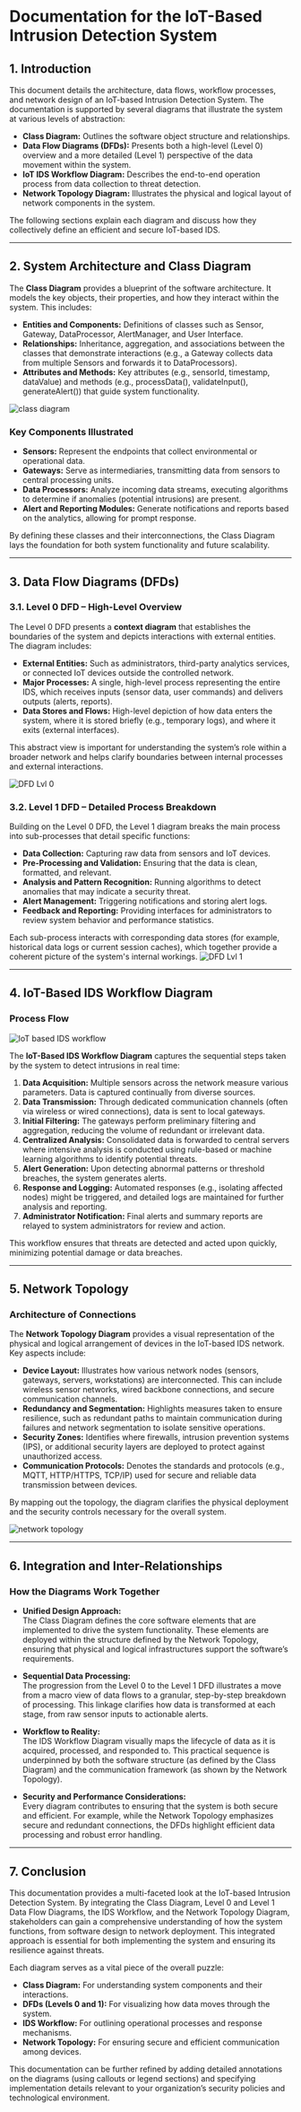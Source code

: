 # Documentation for the IoT-Based Intrusion Detection System

## 1. Introduction

This document details the architecture, data flows, workflow processes, and network design of an IoT-based Intrusion Detection System. The documentation is supported by several diagrams that illustrate the system at various levels of abstraction:

- **Class Diagram:** Outlines the software object structure and relationships.
- **Data Flow Diagrams (DFDs):** Presents both a high-level (Level 0) overview and a more detailed (Level 1) perspective of the data movement within the system.
- **IoT IDS Workflow Diagram:** Describes the end-to-end operation process from data collection to threat detection.
- **Network Topology Diagram:** Illustrates the physical and logical layout of network components in the system.

The following sections explain each diagram and discuss how they collectively define an efficient and secure IoT-based IDS.

---

## 2. System Architecture and Class Diagram

The **Class Diagram** provides a blueprint of the software architecture. It models the key objects, their properties, and how they interact within the system. This includes:

- **Entities and Components:** Definitions of classes such as Sensor, Gateway, DataProcessor, AlertManager, and User Interface.
- **Relationships:** Inheritance, aggregation, and associations between the classes that demonstrate interactions (e.g., a Gateway collects data from multiple Sensors and forwards it to DataProcessors).
- **Attributes and Methods:** Key attributes (e.g., sensorId, timestamp, dataValue) and methods (e.g., processData(), validateInput(), generateAlert()) that guide system functionality.

![class diagram](https://github.com/user-attachments/assets/1468804d-f0bd-40fe-95f8-f53754e7ec4d)

### Key Components Illustrated

- **Sensors:** Represent the endpoints that collect environmental or operational data.
- **Gateways:** Serve as intermediaries, transmitting data from sensors to central processing units.
- **Data Processors:** Analyze incoming data streams, executing algorithms to determine if anomalies (potential intrusions) are present.
- **Alert and Reporting Modules:** Generate notifications and reports based on the analytics, allowing for prompt response.

By defining these classes and their interconnections, the Class Diagram lays the foundation for both system functionality and future scalability.

---

## 3. Data Flow Diagrams (DFDs)

### 3.1. Level 0 DFD – High-Level Overview

The Level 0 DFD presents a **context diagram** that establishes the boundaries of the system and depicts interactions with external entities. The diagram includes:

- **External Entities:** Such as administrators, third-party analytics services, or connected IoT devices outside the controlled network.
- **Major Processes:** A single, high-level process representing the entire IDS, which receives inputs (sensor data, user commands) and delivers outputs (alerts, reports).
- **Data Stores and Flows:** High-level depiction of how data enters the system, where it is stored briefly (e.g., temporary logs), and where it exits (external interfaces).

This abstract view is important for understanding the system’s role within a broader network and helps clarify boundaries between internal processes and external interactions.

![DFD Lvl 0](https://github.com/user-attachments/assets/b727e245-6426-4efd-b60b-1eeeb231cfd7)

### 3.2. Level 1 DFD – Detailed Process Breakdown

Building on the Level 0 DFD, the Level 1 diagram breaks the main process into sub-processes that detail specific functions:

- **Data Collection:** Capturing raw data from sensors and IoT devices.
- **Pre-Processing and Validation:** Ensuring that the data is clean, formatted, and relevant.
- **Analysis and Pattern Recognition:** Running algorithms to detect anomalies that may indicate a security threat.
- **Alert Management:** Triggering notifications and storing alert logs.
- **Feedback and Reporting:** Providing interfaces for administrators to review system behavior and performance statistics.

Each sub-process interacts with corresponding data stores (for example, historical data logs or current session caches), which together provide a coherent picture of the system's internal workings.
![DFD Lvl 1](https://github.com/user-attachments/assets/bb355a71-41ae-424f-8b06-9e40928578bd)

---

## 4. IoT-Based IDS Workflow Diagram

### Process Flow

![IoT based IDS workflow](https://github.com/user-attachments/assets/2899c495-04c2-47b9-9769-681e253e8d60)

The **IoT-Based IDS Workflow Diagram** captures the sequential steps taken by the system to detect intrusions in real time:

1. **Data Acquisition:** Multiple sensors across the network measure various parameters. Data is captured continually from diverse sources.
2. **Data Transmission:** Through dedicated communication channels (often via wireless or wired connections), data is sent to local gateways.
3. **Initial Filtering:** The gateways perform preliminary filtering and aggregation, reducing the volume of redundant or irrelevant data.
4. **Centralized Analysis:** Consolidated data is forwarded to central servers where intensive analysis is conducted using rule-based or machine learning algorithms to identify potential threats.
5. **Alert Generation:** Upon detecting abnormal patterns or threshold breaches, the system generates alerts.
6. **Response and Logging:** Automated responses (e.g., isolating affected nodes) might be triggered, and detailed logs are maintained for further analysis and reporting.
7. **Administrator Notification:** Final alerts and summary reports are relayed to system administrators for review and action.

This workflow ensures that threats are detected and acted upon quickly, minimizing potential damage or data breaches.

---

## 5. Network Topology

### Architecture of Connections

The **Network Topology Diagram** provides a visual representation of the physical and logical arrangement of devices in the IoT-based IDS network. Key aspects include:

- **Device Layout:** Illustrates how various network nodes (sensors, gateways, servers, workstations) are interconnected. This can include wireless sensor networks, wired backbone connections, and secure communication channels.
- **Redundancy and Segmentation:** Highlights measures taken to ensure resilience, such as redundant paths to maintain communication during failures and network segmentation to isolate sensitive operations.
- **Security Zones:** Identifies where firewalls, intrusion prevention systems (IPS), or additional security layers are deployed to protect against unauthorized access.
- **Communication Protocols:** Denotes the standards and protocols (e.g., MQTT, HTTP/HTTPS, TCP/IP) used for secure and reliable data transmission between devices.

By mapping out the topology, the diagram clarifies the physical deployment and the security controls necessary for the overall system.

![network topology](https://github.com/user-attachments/assets/8703fc39-bdc0-4acc-b691-399412d91cf0)

---

## 6. Integration and Inter-Relationships

### How the Diagrams Work Together

- **Unified Design Approach:**  
  The Class Diagram defines the core software elements that are implemented to drive the system functionality. These elements are deployed within the structure defined by the Network Topology, ensuring that physical and logical infrastructures support the software’s requirements.

- **Sequential Data Processing:**  
  The progression from the Level 0 to the Level 1 DFD illustrates a move from a macro view of data flows to a granular, step-by-step breakdown of processing. This linkage clarifies how data is transformed at each stage, from raw sensor inputs to actionable alerts.

- **Workflow to Reality:**  
  The IDS Workflow Diagram visually maps the lifecycle of data as it is acquired, processed, and responded to. This practical sequence is underpinned by both the software structure (as defined by the Class Diagram) and the communication framework (as shown by the Network Topology).

- **Security and Performance Considerations:**  
  Every diagram contributes to ensuring that the system is both secure and efficient. For example, while the Network Topology emphasizes secure and redundant connections, the DFDs highlight efficient data processing and robust error handling.

---

## 7. Conclusion

This documentation provides a multi-faceted look at the IoT-based Intrusion Detection System. By integrating the Class Diagram, Level 0 and Level 1 Data Flow Diagrams, the IDS Workflow, and the Network Topology Diagram, stakeholders can gain a comprehensive understanding of how the system functions, from software design to network deployment. This integrated approach is essential for both implementing the system and ensuring its resilience against threats.

Each diagram serves as a vital piece of the overall puzzle:
- **Class Diagram:** For understanding system components and their interactions.
- **DFDs (Levels 0 and 1):** For visualizing how data moves through the system.
- **IDS Workflow:** For outlining operational processes and response mechanisms.
- **Network Topology:** For ensuring secure and efficient communication among devices.

This documentation can be further refined by adding detailed annotations on the diagrams (using callouts or legend sections) and specifying implementation details relevant to your organization’s security policies and technological environment.
